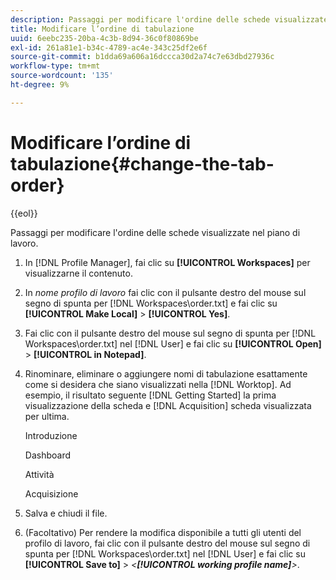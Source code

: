 ```yaml
---
description: Passaggi per modificare l'ordine delle schede visualizzate nel piano di lavoro.
title: Modificare l’ordine di tabulazione
uuid: 6eebc235-20ba-4c3b-8d94-36c0f80869be
exl-id: 261a81e1-b34c-4789-ac4e-343c25df2e6f
source-git-commit: b1dda69a606a16dccca30d2a74c7e63dbd27936c
workflow-type: tm+mt
source-wordcount: '135'
ht-degree: 9%

---
```


# Modificare l’ordine di tabulazione{#change-the-tab-order}

{{eol}}

Passaggi per modificare l&#39;ordine delle schede visualizzate nel piano di lavoro.

1. In [!DNL Profile Manager], fai clic su **[!UICONTROL Workspaces]** per visualizzarne il contenuto.
1. In *nome profilo di lavoro* fai clic con il pulsante destro del mouse sul segno di spunta per [!DNL Workspaces\order.txt] e fai clic su **[!UICONTROL Make Local]** > **[!UICONTROL Yes]**.
1. Fai clic con il pulsante destro del mouse sul segno di spunta per [!DNL Workspaces\order.txt] nel [!DNL User] e fai clic su **[!UICONTROL Open]** > **[!UICONTROL in Notepad]**.
1. Rinominare, eliminare o aggiungere nomi di tabulazione esattamente come si desidera che siano visualizzati nella [!DNL Worktop]. Ad esempio, il risultato seguente [!DNL Getting Started] la prima visualizzazione della scheda e [!DNL Acquisition] scheda visualizzata per ultima.

   Introduzione

   Dashboard

   Attività

   Acquisizione

1. Salva e chiudi il file.
1. (Facoltativo) Per rendere la modifica disponibile a tutti gli utenti del profilo di lavoro, fai clic con il pulsante destro del mouse sul segno di spunta per [!DNL Workspaces\order.txt] nel [!DNL User] e fai clic su **[!UICONTROL Save to]** > *&lt;**[!UICONTROL working profile name]**>*.
